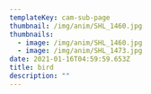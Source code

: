 ```yaml
---
templateKey: cam-sub-page
thumbnail: /img/anim/SHL_1460.jpg
thumbnails:
  - image: /img/anim/SHL_1460.jpg
  - image: /img/anim/SHL_1473.jpg
date: 2021-01-16T04:59:59.653Z
title: bird 
description: ""
---
```


